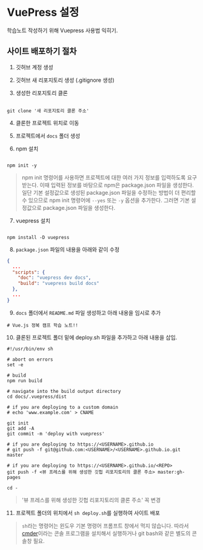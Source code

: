 
# VuePress 설정

  

학습노트 작성하기 위해 Vuepress 사용법 익히기.

  

## 사이트 배포하기 절차

  

1. 깃허브 계정 생성

2. 깃허브 새 리포지토리 생성 (.gitignore 생성)

3. 생성한 리포지토리 클론

  

```

git clone '새 리포지토리 클론 주소'

```

  

4. 클론한 프로젝트 위치로 이동

5. 프로젝트에서 `docs` 폴더 생성

6. npm 설치
```

npm init -y

```

>npm init 명령어를 사용하면 프로젝트에 대한 여러 가지 정보를 입력하도록 요구받는다. 이때 입력된 정보를 바탕으로 npm은 package.json 파일을 생성한다. 일단 기본 설정값으로 생성된 package.json 파일을 수정하는 방법이 더 편리할 수 있으므로 npm init 명령어에 `--yes` 또는 `-y` 옵션을 추가한다. 그러면 기본 설정값으로 package.json 파일을 생성한다.

7. vuepress 설치
````

npm install -D vuepress

````

8. `package.json`  파일의 내용을 아래와 같이 수정
```json
{
  ...
  "scripts": {
    "doc": "vuepress dev docs",
    "build": "vuepress build docs"
  },
  ...
}
```
9. `docs` 폴더에서 `README.md` 파일 생성하고 아래 내용을 임시로 추가
```
# Vue.js 정복 캠프 학습 노트!!
```
10. 클론된 프로젝트 폴더 밑에 deploy.sh 파일을 추가하고 아래 내용을 삽입.
```
#!/usr/bin/env sh

# abort on errors
set -e

# build
npm run build

# navigate into the build output directory
cd docs/.vuepress/dist

# if you are deploying to a custom domain
# echo 'www.example.com' > CNAME

git init
git add -A
git commit -m 'deploy with vuepress'

# if you are deploying to https://<USERNAME>.github.io
# git push -f git@github.com:<USERNAME>/<USERNAME>.github.io.git master

# if you are deploying to https://<USERNAME>.github.io/<REPO>
git push -f <뷰 프레스를 위해 생성한 깃헙 리포지토리의 클론 주소> master:gh-pages

cd -
```
> '뷰 프레스를 위해 생성한 깃헙 리포지토리의 클론 주소' 꼭 변경

11.  프로젝트 폴더의 위치에서  `sh deploy.sh`를 실행하여 사이트 배포

> `sh`라는 명령어는 윈도우 기본 명령어 프롬프트 창에서 먹지 않습니다. 
> 따라서  [cmder](https://cmder.net/)이라는 콘솔 프로그램을 설치해서 실행하거나 git bash와 같은 별도의 콘솔창 필요.